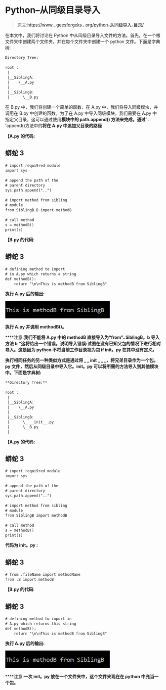 # Python–从同级目录导入

> 原文:[https://www . geesforgeks . org/python-从同级导入-目录/](https://www.geeksforgeeks.org/python-import-from-sibling-directory/)

在本文中，我们将讨论在 Python 中从同级目录导入文件的方法。首先，在一个根文件夹中创建两个文件夹，并在每个文件夹中创建一个 python 文件。下面是字典树:

```
Directory Tree:

root :
 |
 |__SiblingA:
 |    \__A.py
 |     
 |__SiblingB:
 |      \__B.py
```

在 B.py 中，我们将创建一个简单的函数，在 A.py 中，我们将导入同级模块，并调用在 B.py 中创建的函数。为了在 A.py 中导入同级模块，我们需要在 A.py 中指定父目录，这可以通过使用[](https://www.geeksforgeeks.org/python-sys-module/)**模块中的 **path.append()** 方法来完成。通过**' .. 'append()方法中的**将在 A.py 中追加父目录的路径**

**【A.py 的代码:**

## **蟒蛇 3**

```
# import requi9red module
import sys

# append the path of the
# parent directory
sys.path.append("..")

# import method from sibling
# module
from SiblingB.B import methodB

# call method
s = methodB()
print(s)
```

**【B.py 的代码:**

## **蟒蛇 3**

```
# defining method to import 
# in A.py which returns a string
def methodB():
    return "\n\nThis is methodB from SiblingB"
```

****执行 A.py 后的输出:****

**![](img/fc0fbc1be920909480af1766aca4ccaa.png)**

**执行 A.py 并调用 methodB()。**

****注意:**我们不能将 A.py 中的 methodB 直接导入为“from”..SiblingB。b 导入方法 b "这将给出一个错误，说明导入错误:试图在没有已知父包的情况下进行相对导入。这是因为 python 不将当前工作目录视为包 if __init__。py 在其中没有定义。**

**执行相同任务的另一种类似方式是通过将 _ _ init _ _ _，将兄弟目录作为一个包。py 文件，然后从同级目录中导入它。__init__。py 可以将所需的方法导入到其他模块中。下面是字典树:**

```
**Directory Tree:**

root :
 |
 |__SiblingA:
 |    \__A.py
 |     
 |__SiblingB:
 |      \_ __init__.py
 |      \__B.py
 |
```

**【A.py 的代码:**

## **蟒蛇 3**

```
# import requi9red module
import sys

# append the path of the
# parent directory
sys.path.append("..")

# import method from sibling 
# module
from SiblingB import methodB

# call method
s = methodB()
print(s)
```

****代码为 __init__。py :****

## **蟒蛇 3**

```
# from .fileName import methodName
from .B import methodB
```

**【B.py 的代码:**

## **蟒蛇 3**

```
# defining method to import in 
# A.py which returns this string
def methodB():
    return "\n\nThis is methodB from SiblingB"
```

****执行 A.py 后的输出:****

**![](img/fc0fbc1be920909480af1766aca4ccaa.png)**

****注意:**一次 __init__。py 放在一个文件夹中，这个文件夹现在在 python 中充当一个包。**